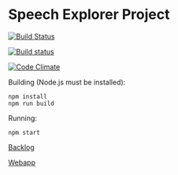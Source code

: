 # Speech Explorer Project
[![Build Status](https://travis-ci.org/SSGL-SEP/speech_explorer.svg?branch=master)](https://travis-ci.org/SSGL-SEP/speech_explorer)

[![Build status](https://ci.appveyor.com/api/projects/status/i6lhnhier76k1tld/branch/master?svg=true)](https://ci.appveyor.com/project/Sopulius/speech-explorer/branch/master)

[![Code Climate](https://codeclimate.com/github/SSGL-SEP/speech_explorer/badges/gpa.svg)](https://codeclimate.com/github/SSGL-SEP/speech_explorer)

Building (Node.js must be installed):   
```
npm install  
npm run build
```
Running:
```
npm start
```

[Backlog](https://docs.google.com/spreadsheets/d/1ymxGEUkiBp-F-TVGKn5wfZPsP5So2Wu29JjmtrXWkBY/edit#gid=1)

[Webapp](https://ssgl-sep.herokuapp.com/) 
